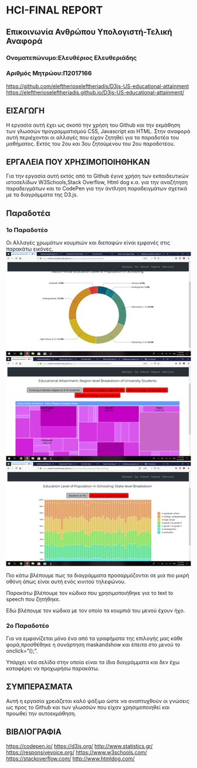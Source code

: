 # HCI-FINAL REPORT
## Επικοινωνία Ανθρώπου Υπολογιστή-Τελική Αναφορά

### Ονοματεπώνυμο:Ελευθέριος Ελευθεριάδης
### Αριθμός Μητρώου:Π2017166

https://github.com/eleftherioseleftheriadis/D3js-US-educational-attainment
https://eleftherioseleftheriadis.github.io/D3js-US-educational-attainment/

## ΕΙΣΑΓΩΓΗ
Η εργασία αυτή έχει ως σκοπό την χρήση του Github και την εκμάθηση των γλωσσών προγραμματισμού CSS, Javascript και HTML. Στην αναφορά αυτή περιέχονται οι αλλαγές που είχαν ζητηθεί για τα παραδοτέα του μαθήματος. Εκτός του 2ου και 3ου ζητούμενου του 2ου παραδοτέου.

## ΕΡΓΑΛΕΙΑ ΠΟΥ ΧΡΗΣΙΜΟΠΟΙΗΘΗΚΑΝ
Για την εργασία αυτή εκτός από το Github έγινε χρήση των εκπαιδευτικών ιστοσελίδων W3Schools,Stack Overflow, Html dog κ.α. για την αναζήτηση παραδειγμάτων και το CodePen για την άντληση παραδειγμάτων σχετικά με τα διαγράμματα της D3.js.

## Παραδοτέα
### 1ο Παραδοτέο
Οι Αλλαγές χρωμάτων κουμπιών και διεπαφών είναι εμφανές στις παρακάτω εικόνες.
![alt text](https://github.com/eleftherioseleftheriadis/hci-finalreport/blob/master/ps.png)
![alt text](https://github.com/eleftherioseleftheriadis/hci-finalreport/blob/master/ps2.png)
![alt text](https://github.com/eleftherioseleftheriadis/hci-finalreport/blob/master/ps3.png)

Πιο κάτω βλέπουμε πως τα διαγράμματα προσαρμόζονται σε μια πιο μικρή οθόνη όπως είναι αυτή ενός κινιτού τηλεφώνου.


Παρακάτω βλέπουμε τον κώδικα που χρησιμοποιήθηκε για το text to speech που ζητήθηκε.

Εδώ βλέπουμε τον κώδικα με τον οποίο τα κουμπιά του μενού έχουν ήχο.

### 2ο Παραδοτέο

Για να εμφανίζεται μόνο ένα από τα γραφήματα της επιλογής μας κάθε φορά,προσθέθηκε η συνάρτηση maskandshow και έπειτα στο μενού το onclick=”();”.

Υπάρχει νέα σελίδα στην οποία είναι τα ίδια διαγράμματα και δεν έχω καταφέρει να προχωρήσω παρακάτω.

## ΣΥΜΠΕΡΑΣΜΑΤΑ
Αυτή η εργασία χρειάζεται καλό ψάξιμο ώστε να αναπτυχθούν οι γνώσεις ως προς το Github και των γλωσσών που είχαν χρησιμοποιηθεί και προωθεί την αυτοεκμάθηση.

## ΒΙΒΛΙΟΓΡΑΦΙΑ
https://codepen.io/
https://d3js.org/
http://www.statistics.gr/
https://responsivevoice.org/
https://www.w3schools.com/
https://stackoverflow.com/
http://www.htmldog.com/
